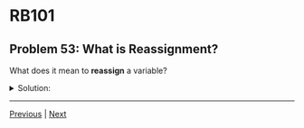 # RB101
## Problem 53: What is Reassignment?

What does it mean to **reassign** a variable?

<details>
<summary>Solution:</summary>

To reassign a variable means to change what object the variable points to. When you reassign a variable, you're making it reference a different value or object in memory.

Examples:
```ruby
x = 5          # x points to the integer 5
x = 10         # x is reassigned to point to the integer 10

name = "Alice"
name = "Bob"   # name now points to a different string

arr = [1, 2, 3]
arr = [4, 5, 6]  # arr now points to a different array
```

**Reassignment creates a new binding:**
```ruby
str = "hello"
original_id = str.object_id

str = "goodbye"  # Reassignment
str.object_id == original_id  # => false (different object)
```

**Reassignment vs Mutation:**
```ruby
# Reassignment - points to new object
x = "hello"
x = "world"  # x now points to a different string

# Mutation - modifies the same object
x = "hello"
x << " world"  # x still points to the same string, but modified
```

</details>

---

[Previous](52.md) | [Next](54.md)

